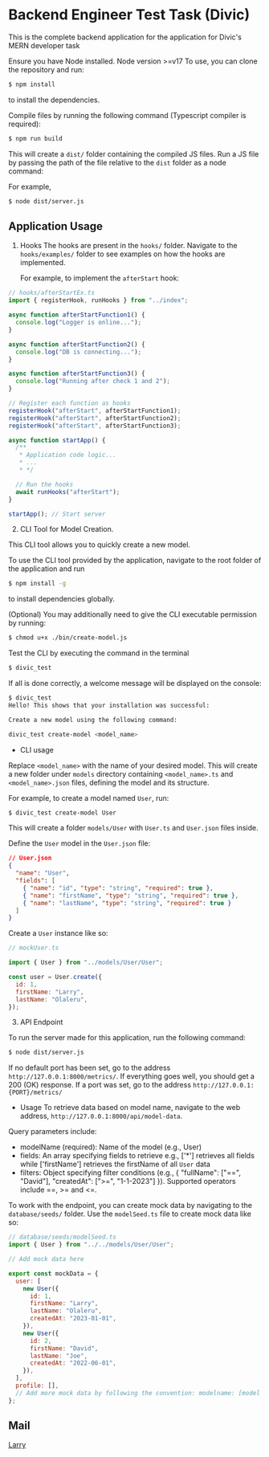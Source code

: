 # Backend Engineer Test Task (Divic)

This is the complete backend application for the application for Divic's MERN developer task

Ensure you have Node installed. Node version >=v17
To use, you can clone the repository and run:

```bash
$ npm install
```

to install the dependencies.

Compile files by running the following command (Typescript compiler is required):

```bash
$ npm run build
```

This will create a `dist/` folder containing the compiled JS files.
Run a JS file by passing the path of the file relative to the `dist` folder as a node command:

For example,

```bash
$ node dist/server.js
```

## Application Usage

1. Hooks
   The hooks are present in the `hooks/` folder. Navigate to the `hooks/examples/` folder to see examples on how the hooks are implemented.

   For example, to implement the `afterStart` hook:

```js
// hooks/afterStartEx.ts
import { registerHook, runHooks } from "../index";

async function afterStartFunction1() {
  console.log("Logger is online...");
}

async function afterStartFunction2() {
  console.log("DB is connecting...");
}

async function afterStartFunction3() {
  console.log("Running after check 1 and 2");
}

// Register each function as hooks
registerHook("afterStart", afterStartFunction1);
registerHook("afterStart", afterStartFunction2);
registerHook("afterStart", afterStartFunction3);

async function startApp() {
  /**
   * Application code logic...
   * ...
   * */

  // Run the hooks
  await runHooks("afterStart");
}

startApp(); // Start server
```

2. CLI Tool for Model Creation.

This CLI tool allows you to quickly create a new model.

To use the CLI tool provided by the application, navigate to the root folder of the application and run

```bash
$ npm install -g
```

to install dependencies globally.

(Optional) You may additionally need to give the CLI executable permission by running:

```bash
$ chmod u+x ./bin/create-model.js
```

Test the CLI by executing the command in the terminal

```bash
$ divic_test
```

If all is done correctly, a welcome message will be displayed on the console:

```bash
$ divic_test
Hello! This shows that your installation was successful:

Create a new model using the following command:

divic_test create-model <model_name>
```

- CLI usage

Replace `<model_name>` with the name of your desired model. This will create a new folder under `models` directory containing `<model_name>.ts` and `<model_name>.json` files, defining the model and its structure.

For example, to create a model named `User`, run:

```bash
$ divic_test create-model User
```

This will create a folder `models/User` with `User.ts` and `User.json` files inside.

Define the `User` model in the `User.json` file:

```json
// User.json
{
  "name": "User",
  "fields": [
    { "name": "id", "type": "string", "required": true },
    { "name": "firstName", "type": "string", "required": true },
    { "name": "lastName", "type": "string", "required": true }
  ]
}
```

Create a `User` instance like so:

```js
// mockUser.ts

import { User } from "../models/User/User";

const user = User.create({
  id: 1,
  firstName: "Larry",
  lastName: "Olaleru",
});
```

3. API Endpoint

To run the server made for this application, run the following command:

```bash
$ node dist/server.js
```

If no default port has been set, go to the address `http://127.0.0.1:8000/metrics/`. If everything goes well, you should get a 200 (OK) response.
If a port was set, go to the address `http://127.0.0.1:{PORT}/metrics/`

- Usage
  To retrieve data based on model name, navigate to the web address, `http://127.0.0.1:8000/api/model-data`.

Query parameters include:

- modelName (required): Name of the model (e.g., User)
- fields: An array specifying fields to retrieve e.g., ['*'] retrieves all fields while ['firstName'] retrieves the firstName of all `User` data
- filters: Object specifying filter conditions (e.g., { "fullName": ["==", "David"], "createdAt": [">=", "1-1-2023"] }). Supported operators include ==, >= and <=.

To work with the endpoint, you can create mock data by navigating to the `database/seeds/` folder.
Use the `modelSeed.ts` file to create mock data like so:

```js
// database/seeds/modelSeed.ts
import { User } from "../../models/User/User";

// Add mock data here

export const mockData = {
  user: [
    new User({
      id: 1,
      firstName: "Larry",
      lastName: "Olaleru",
      createdAt: "2023-01-01",
    }),
    new User({
      id: 2,
      firstName: "David",
      lastName: "Joe",
      createdAt: "2022-06-01",
    }),
  ],
  profile: [],
  // Add more mock data by following the convention: modelname: [model instance]
};
```

## Mail

[Larry](mailto:olalerulanre@gmail.com)

